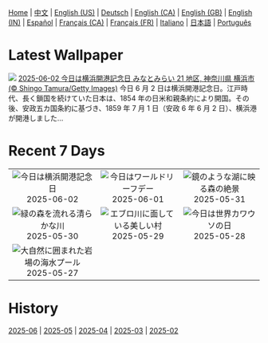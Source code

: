[Home](../README.md) | [中文](zh-CN.md) | [English (US)](en-US.md) | [Deutsch](de-DE.md) | [English (CA)](en-CA.md) | [English (GB)](en-GB.md) | [English (IN)](en-IN.md) | [Español](es-ES.md) | [Français (CA)](fr-CA.md) | [Français (FR)](fr-FR.md) | [Italiano](it-IT.md) | [日本語](ja-JP.md) | [Português](pt-BR.md)

# Latest Wallpaper
![](https://www.bing.com/th?id=OHR.YokohamaPort2025_JA-JP6222425156_UHD.jpg)
[2025-06-02 今日は横浜開港記念日 みなとみらい 21 地区, 神奈川県 横浜市(© Shingo Tamura/Getty Images)](https://www.bing.com/th?id=OHR.YokohamaPort2025_JA-JP6222425156_UHD.jpg)
今日 6 月 2 日は横浜開港記念日。江戸時代、長く鎖国を続けていた日本は、1854 年の日米和親条約により開国。その後、安政五カ国条約に基づき、1859 年 7 月 1 日（安政 6 年 6 月 2 日）、横浜港が開港しました…

# Recent 7 Days
|  |  |  |
|:---:|:---:|:---:|
| ![](https://www.bing.com/th?id=OHR.YokohamaPort2025_JA-JP6222425156_400x240.jpg "今日は横浜開港記念日") 2025-06-02 | ![](https://www.bing.com/th?id=OHR.GrandeTerreReef_JA-JP5270810128_400x240.jpg "今日はワールドリーフデー") 2025-06-01 | ![](https://www.bing.com/th?id=OHR.SwedenReserve_JA-JP5195008647_400x240.jpg "鏡のような湖に映る森の絶景") 2025-05-31 |
| ![](https://www.bing.com/th?id=OHR.LittlePigeonRiver_JA-JP4939584633_400x240.jpg "緑の森を流れる清らかな川") 2025-05-30 | ![](https://www.bing.com/th?id=OHR.MiravetSpain_JA-JP1110549507_400x240.jpg "エブロ川に面している美しい村") 2025-05-29 | ![](https://www.bing.com/th?id=OHR.KelpOtter_JA-JP0838803999_400x240.jpg "今日は世界カワウソの日") 2025-05-28 |
| ![](https://www.bing.com/th?id=OHR.MonaValePool_JA-JP0665807696_400x240.jpg "大自然に囲まれた岩場の海水プール") 2025-05-27 |  |  |

# History
[2025-06](../archives/wallpaper/ja-JP/w_2025_06.md) | [2025-05](../archives/wallpaper/ja-JP/w_2025_05.md) | [2025-04](../archives/wallpaper/ja-JP/w_2025_04.md) | [2025-03](../archives/wallpaper/ja-JP/w_2025_03.md) | [2025-02](../archives/wallpaper/ja-JP/w_2025_02.md)
